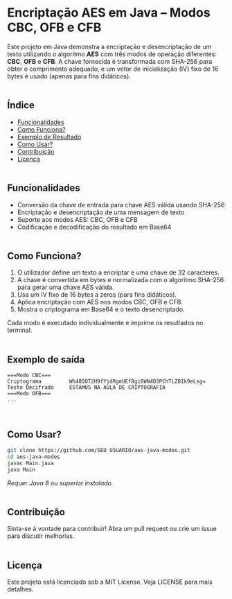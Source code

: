 # Encriptação AES em Java – Modos CBC, OFB e CFB

Este projeto em Java demonstra a encriptação e desencriptação de um texto utilizando o algoritmo **AES** com três modos de operação diferentes: **CBC**, **OFB** e **CFB**. 
A chave fornecida é transformada com SHA-256 para obter o comprimento adequado, e um vetor de inicialização (IV) fixo de 16 bytes é usado (apenas para fins didáticos).
<br><br>

## Índice
- [Funcionalidades](#funcionalidades)
- [Como Funciona?](#como-funciona)
- [Exemplo de Resultado](#exemplo-de-resultado)
- [Como Usar?](#como-usar)
- [Contribuição](#contribuição)
- [Licença](#licença)
<br><br>

## Funcionalidades
- Conversão da chave de entrada para chave AES válida usando SHA-256
- Encriptação e desencriptação de uma mensagem de texto
- Suporte aos modos AES: CBC, OFB e CFB
- Codificação e decodificação do resultado em Base64
<br><br>

## Como Funciona?
1. O utilizador define um texto a encriptar e uma chave de 32 caracteres.
2. A chave é convertida em bytes e normalizada com o algoritmo SHA-256 para gerar uma chave AES válida.
3. Usa um IV fixo de 16 bytes a zeros (para fins didáticos).
4. Aplica encriptação com AES nos modos CBC, OFB e CFB.
5. Mostra o criptograma em Base64 e o texto desencriptado.

Cada modo é executado individualmente e imprime os resultados no terminal.
<br><br>

## Exemplo de saída
```
===Modo CBC===
Criptograma 		Wh485OT2H9fYjdRgeUEf8gi6WN4D3PChTLZBIk9eLsg=
Texto Decifrado 	ESTAMOS NA AULA DE CRIPTOGRAFIA
===Modo OFB===
...
```
<br>

## Como Usar?

```bash
git clone https://github.com/SEU_USUARIO/aes-java-modes.git
cd aes-java-modes
javac Main.java
java Main
```
_Requer Java 8 ou superior instalado._
<br><br>

## Contribuição
Sinta-se à vontade para contribuir! Abra um pull request ou crie um issue para discutir melhorias.
<br><br>

## Licença
Este projeto está licenciado sob a MIT License. Veja LICENSE para mais detalhes.
